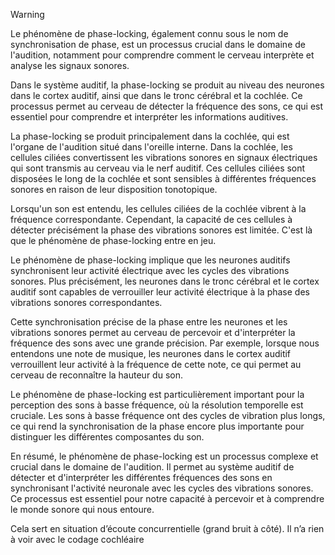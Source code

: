 >[!WARNING]
>
Le phénomène de phase-locking, également connu sous le nom de synchronisation de phase, est un processus crucial dans le domaine de l'audition, notamment pour comprendre comment le cerveau interprète et analyse les signaux sonores.
>
Dans le système auditif, la phase-locking se produit au niveau des neurones dans le cortex auditif, ainsi que dans le tronc cérébral et la cochlée. Ce processus permet au cerveau de détecter la fréquence des sons, ce qui est essentiel pour comprendre et interpréter les informations auditives.
>
La phase-locking se produit principalement dans la cochlée, qui est l'organe de l'audition situé dans l'oreille interne. Dans la cochlée, les cellules ciliées convertissent les vibrations sonores en signaux électriques qui sont transmis au cerveau via le nerf auditif. Ces cellules ciliées sont disposées le long de la cochlée et sont sensibles à différentes fréquences sonores en raison de leur disposition tonotopique.
>
Lorsqu'un son est entendu, les cellules ciliées de la cochlée vibrent à la fréquence correspondante. Cependant, la capacité de ces cellules à détecter précisément la phase des vibrations sonores est limitée. C'est là que le phénomène de phase-locking entre en jeu.
>
Le phénomène de phase-locking implique que les neurones auditifs synchronisent leur activité électrique avec les cycles des vibrations sonores. Plus précisément, les neurones dans le tronc cérébral et le cortex auditif sont capables de verrouiller leur activité électrique à la phase des vibrations sonores correspondantes.
>
Cette synchronisation précise de la phase entre les neurones et les vibrations sonores permet au cerveau de percevoir et d'interpréter la fréquence des sons avec une grande précision. Par exemple, lorsque nous entendons une note de musique, les neurones dans le cortex auditif verrouillent leur activité à la fréquence de cette note, ce qui permet au cerveau de reconnaître la hauteur du son.
>
Le phénomène de phase-locking est particulièrement important pour la perception des sons à basse fréquence, où la résolution temporelle est cruciale. Les sons à basse fréquence ont des cycles de vibration plus longs, ce qui rend la synchronisation de la phase encore plus importante pour distinguer les différentes composantes du son.
>
En résumé, le phénomène de phase-locking est un processus complexe et crucial dans le domaine de l'audition. Il permet au système auditif de détecter et d'interpréter les différentes fréquences des sons en synchronisant l'activité neuronale avec les cycles des vibrations sonores. Ce processus est essentiel pour notre capacité à percevoir et à comprendre le monde sonore qui nous entoure.
>
Cela sert en situation d’écoute concurrentielle (grand bruit à côté). Il n’a rien à voir avec le codage cochléaire

